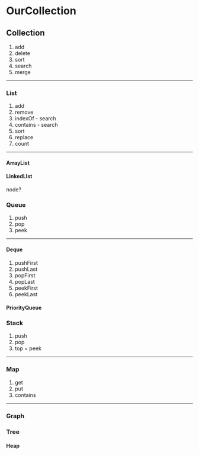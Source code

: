 # OurCollection

## Collection

1. add
2. delete
3. sort 
4. search
5. merge

---

### List

1. add
2. remove
3. indexOf - search
4. contains - search
5. sort
6. replace 
7. count

---
#### ArrayList

#### LinkedLIst

node?

### Queue

1. push
2. pop
3. peek

---

#### Deque

1. pushFirst
2. pushLast
3. popFirst
4. popLast
5. peekFirst
6. peekLast


#### PriorityQueue



### Stack

1. push
2. pop
3. top = peek

---

### Map

1. get
2. put
3. contains

---

### Graph

### Tree
 
#### Heap




